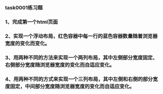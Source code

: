 ﻿### task0001练习题
### 1、完成第一个html页面
### 2、实现一个浮动布局，红色容器中每一行的蓝色容器数量随着浏览器宽度的变化而变化。
### 3、用两种不同的方法来实现一个两列布局，其中左侧部分宽度固定、右侧部分宽度随浏览器宽度的变化而自适应变化。
### 4、用两种不同的方式来实现一个三列布局，其中左侧和右侧的部分宽度固定，中间部分宽度随浏览器宽度的变化而自适应变化。
